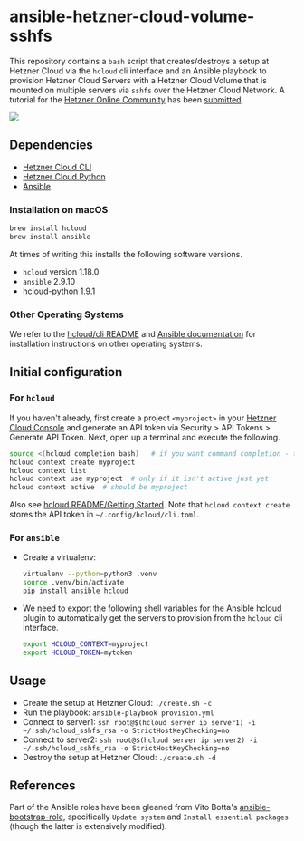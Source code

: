 # ansible-hetzner-cloud-volume-sshfs
This repository contains a `bash` script that creates/destroys a setup at Hetzner Cloud via the `hcloud` cli interface and an Ansible playbook to provision Hetzner Cloud Servers with a Hetzner Cloud Volume that is mounted on multiple servers via `sshfs` over the Hetzner Cloud Network. A tutorial for the [Hetzner Online Community](https://community.hetzner.com/tutorials) has been [submitted](https://github.com/hetzneronline/community-content/pull/250).

![](https://github.com/tlrh314/ansible-hetzner-cloud-volume-sshfs/raw/master/sshfs_tutorial.gif)

## Dependencies

- [Hetzner Cloud CLI](https://github.com/hetznercloud/cli)
- [Hetzner Cloud Python](https://github.com/hetznercloud/hcloud-python)
- [Ansible](https://docs.ansible.com/)

### Installation on macOS

```bash
brew install hcloud
brew install ansible
```

At times of writing this installs the following software versions.

- `hcloud` version 1.18.0
- `ansible` 2.9.10
- hcloud-python 1.9.1

### Other Operating Systems

We refer to the [hcloud/cli README](https://github.com/hetznercloud/cli#third-party-packages) and [Ansible documentation](https://docs.ansible.com/ansible/latest/installation_guide/intro_installation.html) for installation instructions on other operating systems.

## Initial configuration 

### For `hcloud`

If you haven't already, first create a project `<myproject>` in your [Hetzner Cloud Console](https://console.hetzner.cloud/) and generate an API token via Security > API Tokens > Generate API Token. Next, open up a terminal and execute the following.

```bash
source <(hcloud completion bash)   # if you want command completion - trust me, you do!
hcloud context create myproject
hcloud context list
hcloud context use myproject  # only if it isn't active just yet
hcloud context active  # should be myproject
```

Also see [hcloud README/Getting Started](https://github.com/hetznercloud/cli#getting-started). Note that `hcloud context create` stores the API token in `~/.config/hcloud/cli.toml`. 


### For `ansible`

- Create a virtualenv: 

    ```bash
    virtualenv --python=python3 .venv 
    source .venv/bin/activate
    pip install ansible hcloud
    ```

- We need to export the following shell variables for the Ansible hcloud plugin to automatically get the servers to provision from the `hcloud` cli interface.
    ```bash
    export HCLOUD_CONTEXT=myproject
    export HCLOUD_TOKEN=mytoken
    ```


## Usage

- Create the setup at Hetzner Cloud: `./create.sh -c`
- Run the playbook: `ansible-playbook provision.yml`
- Connect to server1: `ssh root@$(hcloud server ip server1) -i ~/.ssh/hcloud_sshfs_rsa -o StrictHostKeyChecking=no`
- Connect to server2: `ssh root@$(hcloud server ip server2) -i ~/.ssh/hcloud_sshfs_rsa -o StrictHostKeyChecking=no`
- Destroy the setup at Hetzner Cloud: `./create.sh -d`


## References
Part of the Ansible roles have been gleaned from Vito Botta's [ansible-bootstrap-role](https://github.com/vitobotta/ansible-bootstrap-role), specifically `Update system` and `Install essential packages` (though the latter is extensively modified).
